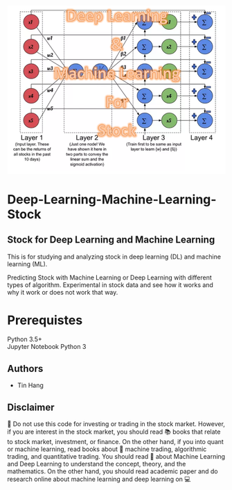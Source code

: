 <img src="Title.PNG">

# Deep-Learning-Machine-Learning-Stock
## Stock for Deep Learning and Machine Learning

This is for studying and analyzing stock in deep learning (DL) and machine learning (ML). 

Predicting Stock with Machine Learning or Deep Learning with different types of algorithm.
Experimental in stock data and see how it works and why it work or does not work that way.

# Prerequistes  
Python 3.5+  
Jupyter Notebook Python 3  

## Authors  
* Tin Hang

## Disclaimer  
&#x1F53B; Do not use this code for investing or trading in the stock market. However, if you are interest in the stock market, you should read :books: books that relate to stock market, investment, or finance. On the other hand, if you into quant or machine learning, read books about &#x1F4D8; machine trading, algorithmic trading, and quantitative trading. You should read &#x1F4D7; about Machine Learning and Deep Learning to understand the concept, theory, and the mathematics. On the other hand, you should read academic paper and do research online about machine learning and deep learning on :computer:  

